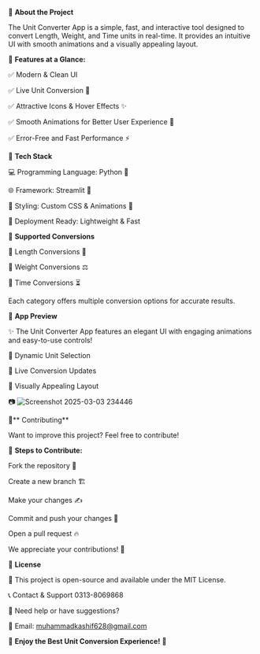 🚀 **About the Project**

The Unit Converter App is a simple, fast, and interactive tool designed to convert Length, Weight, and Time units in real-time. It provides an intuitive UI with smooth animations and a visually appealing layout.

🎨 **Features at a Glance:**

✅ Modern & Clean UI

✅ Live Unit Conversion 🔄

✅ Attractive Icons & Hover Effects ✨

✅ Smooth Animations for Better User Experience 🎥

✅ Error-Free and Fast Performance ⚡

📌 **Tech Stack**

💻 Programming Language: Python 🐍

🌐 Framework: Streamlit 🎈

🎨 Styling: Custom CSS & Animations 💅

🚀 Deployment Ready: Lightweight & Fast


📏 **Supported Conversions**

🔹 Length Conversions 📏

🔹 Weight Conversions ⚖️

🔹 Time Conversions ⏳


Each category offers multiple conversion options for accurate results.

📸 **App Preview**

✨ The Unit Converter App features an elegant UI with engaging animations and easy-to-use controls!

🔹 Dynamic Unit Selection

🔹 Live Conversion Updates

🔹 Visually Appealing Layout

📷 ![Screenshot 2025-03-03 234446](https://github.com/user-attachments/assets/e0a32678-319f-4bb8-b47a-4c23ec59fa35)


🤝** Contributing**

Want to improve this project? Feel free to contribute!

📌 **Steps to Contribute:**

Fork the repository 🍴

Create a new branch 🏗️

Make your changes ✍️

Commit and push your changes 🚀

Open a pull request 🔥

We appreciate your contributions! 🙌

📜 **License**

📝 This project is open-source and available under the MIT License.

📞 Contact & Support 0313-8069868

💬 Need help or have suggestions?

📧 Email: muhammadkashif628@gmail.com

🚀 **Enjoy the Best Unit Conversion Experience!** 🌟

